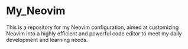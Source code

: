# My_Neovim

This is a repository for my Neovim configuration, aimed at customizing Neovim into a highly efficient and powerful code editor to meet my daily development and learning needs.
